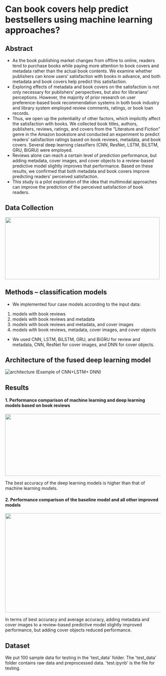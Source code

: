 # Can book covers help predict bestsellers using machine learning approaches?
## Abstract
* As the book publishing market changes from offline to online, readers tend to purchase books while paying more attention to book covers and metadata rather than the actual book contents. We examine whether publishers can know users’ satisfaction with
books in advance, and both metadata and book covers help predict this satisfaction.
* Exploring effects of metadata and book covers on the satisfaction is not only necessary for publishers’ perspectives, but also for librarians’ perceptions. However, the majority of prior research on user preference-based book recommendation systems in both book
industry and library system employed review comments, ratings, or book loan records.
* Thus, we open up the potentiality of other factors, which implicitly affect the satisfaction with books. We collected book titles, authors, publishers, reviews, ratings, and covers from the “Literature and Fiction” genre in the Amazon bookstore and conducted
an experiment to predict readers’ satisfaction ratings based on book reviews, metadata, and book covers. Several deep learning classifiers (CNN, ResNet, LSTM, BiLSTM, GRU, BiGRU) were employed.
* Reviews alone can reach a certain level of prediction performance, but adding metadata, cover images, and cover objects to a review-based predictive model slightly improves that performance. Based on these results, we confirmed that both metadata and book covers improve predicting readers’ perceived
satisfaction.
* This study is a pilot exploration of the idea that multimodal approaches can improve the prediction of the perceived satisfaction of book readers.
## Data Collection
<img src="https://user-images.githubusercontent.com/42277033/150510126-84e632b4-5ecd-43e2-9914-a2f3e53f2852.jpg"  width="500" height="200"/>

## Methods – classification models
* We implemented four case models according to the input data:
1) models with book reviews
2) models with book reviews and metadata
3) models with book reviews and metadata, and cover images
4) models with book reviews, metadata, cover images, and cover objects
* We used CNN, LSTM, BiLSTM, GRU, and BiGRU for review and metadata, CNN, ResNet for cover images, and DNN for cover objects.
## Architecture of the fused deep learning model
![architecture](https://user-images.githubusercontent.com/42277033/150513533-5296ff0f-675c-4db2-95f0-70be1813065b.jpg)
(Example of CNN+LSTM+ DNN)
## Results
#### 1. Performance comparison of machine learning and deep learning models based on book reviews
<img src="https://user-images.githubusercontent.com/42277033/150513894-052bfb01-e3d8-4dcd-8caf-e8ae5a2104dd.png"  width="800" height="200"/>

The best accuracy of the deep learning models is higher than that of machine learning models.

#### 2. Performance comparison of the baseline model and all other improved models
<img src="https://user-images.githubusercontent.com/42277033/214619252-bd5f1d94-64bb-4209-92e4-b6e632539ced.png"  width="800" height="320"/>

In terms of best accuracy and average accuracy, adding metadata and cover images to a review-based predictive model slightly improved performance, but adding cover objects reduced performance.
## Dataset
We put 100 sample data for testing in the 'test_data' folder. The 'test_data' folder contains raw data and preprocessed data. 'test.ipynb' is the file for testing.
